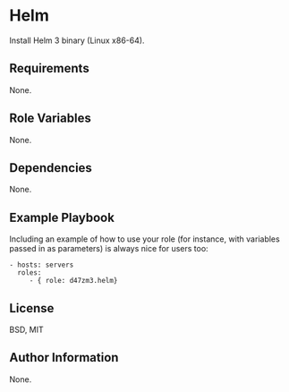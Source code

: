 Helm
=========

Install Helm 3 binary (Linux x86-64).

Requirements
------------

None.

Role Variables
--------------

None.

Dependencies
------------

None.

Example Playbook
----------------

Including an example of how to use your role (for instance, with variables passed in as parameters) is always nice for users too:

    - hosts: servers
      roles:
         - { role: d47zm3.helm}

License
-------

BSD, MIT

Author Information
------------------

None.
